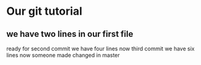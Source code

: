 # Our git tutorial
## we have two lines in our first file
ready for second commit
we have four lines now
third commit
we have six lines  now
someone made changed in master
